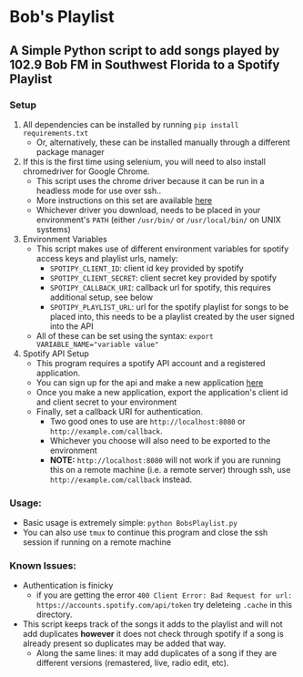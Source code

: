 # Bob's Playlist
## A Simple Python script to add songs played by 102.9 Bob FM in Southwest Florida to a Spotify Playlist

### Setup
1. All dependencies can be installed by running ```pip install requirements.txt```
	* Or, alternatively, these can be installed manually through a different package manager
2. If this is the first time using selenium, you will need to also install chromedriver for Google Chrome.
    * This script uses the chrome driver because it can be run in a headless mode for use over ssh..
	* More instructions on this set are available [here](https://selenium-python.readthedocs.io/installation.html#drivers)
	* Whichever driver you download, needs to be placed in your environment's `PATH` (either `/usr/bin/` or `/usr/local/bin/` on UNIX systems)
3. Environment Variables
	* This script makes use of different environment variables for spotify access keys and playlist urls, namely:
		* `SPOTIPY_CLIENT_ID`: client id key provided by spotify
		* `SPOTIPY_CLIENT_SECRET`: client secret key provided by spotify
		* `SPOTIPY_CALLBACK_URI`: callback url for spotify, this requires additional setup, see below
		* `SPOTIPY_PLAYLIST_URL`: url for the spotify playlist for songs to be placed into, this needs to be a playlist created by the user signed into the API
	* All of these can be set using the syntax: `export VARIABLE_NAME="variable value"`
4. Spotify API Setup
	* This program requires a spotify API account and a registered application.
	* You can sign up for the api and make a new application [here](https://developer.spotify.com/dashboard/applications)
	* Once you make a new application, export the application's client id and client secret to your environment
	* Finally, set a callback URI for authentication.
		* Two good ones to use are `http://localhost:8080` or `http://example.com/callback`.
		* Whichever you choose will also need to be exported to the environment
		* __NOTE:__ `http://localhost:8080` will not work if you are running this on a remote machine (i.e. a remote server) through ssh, use `http://example.com/callback` instead.


### Usage:
* Basic usage is extremely simple: `python BobsPlaylist.py`
* You can also use `tmux` to continue this program and close the ssh session if running on a remote machine


### Known Issues:
* Authentication is finicky
	* if you are getting the error `400 Client Error: Bad Request for url: https://accounts.spotify.com/api/token` try deleteing `.cache` in this directory.
* This script keeps track of the songs it adds to the playlist and will not add duplicates __however__ it does not check through spotify if a song is already present so duplicates may be added that way. 
	* Along the same lines: it may add duplicates of a song if they are different versions (remastered, live, radio edit, etc).
